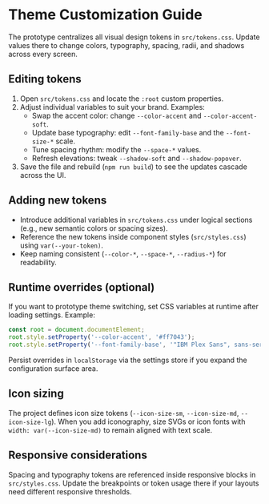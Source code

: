 # Theme Customization Guide

The prototype centralizes all visual design tokens in `src/tokens.css`. Update values there to change colors, typography, spacing, radii, and shadows across every screen.

## Editing tokens

1. Open `src/tokens.css` and locate the `:root` custom properties.
2. Adjust individual variables to suit your brand. Examples:
   - Swap the accent color: change `--color-accent` and `--color-accent-soft`.
   - Update base typography: edit `--font-family-base` and the `--font-size-*` scale.
   - Tune spacing rhythm: modify the `--space-*` values.
   - Refresh elevations: tweak `--shadow-soft` and `--shadow-popover`.
3. Save the file and rebuild (`npm run build`) to see the updates cascade across the UI.

## Adding new tokens

- Introduce additional variables in `src/tokens.css` under logical sections (e.g., new semantic colors or spacing sizes).
- Reference the new tokens inside component styles (`src/styles.css`) using `var(--your-token)`.
- Keep naming consistent (`--color-*`, `--space-*`, `--radius-*`) for readability.

## Runtime overrides (optional)

If you want to prototype theme switching, set CSS variables at runtime after loading settings. Example:

```ts
const root = document.documentElement;
root.style.setProperty('--color-accent', '#ff7043');
root.style.setProperty('--font-family-base', '"IBM Plex Sans", sans-serif');
```

Persist overrides in `localStorage` via the settings store if you expand the configuration surface area.

## Icon sizing

The project defines icon size tokens (`--icon-size-sm`, `--icon-size-md`, `--icon-size-lg`). When you add iconography, size SVGs or icon fonts with `width: var(--icon-size-md)` to remain aligned with text scale.

## Responsive considerations

Spacing and typography tokens are referenced inside responsive blocks in `src/styles.css`. Update the breakpoints or token usage there if your layouts need different responsive thresholds.
